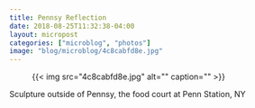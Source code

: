 ```yaml
---
title: Pennsy Reflection
date: 2018-08-25T11:32:38-04:00
layout: micropost
categories: ["microblog", "photos"]
image: "blog/microblog/4c8cabfd8e.jpg"
---
```


<figure class="photo">
  {{< img src="4c8cabfd8e.jpg" alt="" caption="" >}}

</figure>


Sculpture outside of Pennsy, the food court at Penn Station, NY


